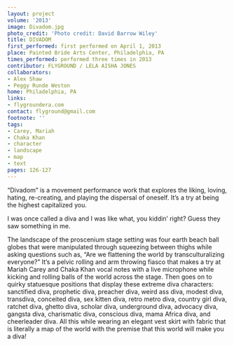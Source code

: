 ```yaml
---
layout: project
volume: '2013'
image: Divadom.jpg
photo_credit: 'Photo credit: David Barrow Wiley'
title: DIVADOM
first_performed: first performed on April 1, 2013
place: Painted Bride Arts Center, Philadelphia, PA
times_performed: performed three times in 2013
contributor: FLYGROUND / LELA AISHA JONES
collaborators:
- Alex Shaw
- Peggy Runde Weston
home: Philadelphia, PA
links:
- flygroundera.com
contact: flyground@gmail.com
footnote: ''
tags:
- Carey, Mariah
- Chaka Khan
- character
- landscape
- map
- text
pages: 126-127
---
```


“Divadom” is a movement performance work that explores the liking, loving, hating, re-creating, and playing the dispersal of oneself. It’s a try at being the highest capitalized you.

I was once called a diva and I was like what, you kiddin’ right? Guess they saw something in me.

The landscape of the proscenium stage setting was four earth beach ball globes that were manipulated through squeezing between thighs while asking questions such as, “Are we flattening the world by transculturalizing everyone?” It’s a pelvic rolling and arm throwing fiasco that makes a try at Mariah Carey and Chaka Khan vocal notes with a live microphone while kicking and rolling balls of the world across the stage. Then goes on to quirky statuesque positions that display these extreme diva characters: sanctified diva, prophetic diva, preacher diva, weird ass diva, modest diva, transdiva, conceited diva, sex kitten diva, retro metro diva, country girl diva, ratchet diva, ghetto diva, scholar diva, underground diva, advocacy diva, gangsta diva, charismatic diva, conscious diva, mama Africa diva, and cheerleader diva. All this while wearing an elegant vest skirt with fabric that is literally a map of the world with the premise that this world will make you a diva!
